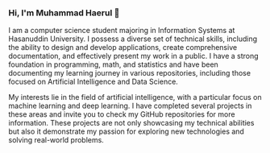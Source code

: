 ### Hi, I'm Muhammad Haerul 👋

I am a computer science student majoring in Information Systems at Hasanuddin University. I possess a diverse set of technical skills, including the ability to design and develop applications, create comprehensive documentation, and effectively present my work in a public. I have a strong foundation in programming, math, and statistics and have been documenting my learning journey in various repositories, including those focused on Artificial Intelligence and Data Science. 

My interests lie in the field of artificial intelligence, with a particular focus on machine learning and deep learning. I have completed several projects in these areas and invite you to check my GitHub repositories for more information. These projects are not only showcasing my technical abilities but also it demonstrate my passion for exploring new technologies and solving real-world problems.
